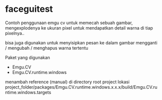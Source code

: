 # faceguitest
Contoh penggunaan emgu cv untuk memecah sebuah gambar, mengexplodenya ke ukuran pixel 
untuk mendapatkan detail warna di tiap pixelnya.. 

bisa juga digunakan untuk menyisipkan pesan ke dalam gambar
mengganti / mengubah / menghapus warna tertentu

Paket yang digunakan 
- Emgu.CV
- Emgu.CV.runtime.windows

menambah reference (manual) di directory root project
 lokasi
  project_folder/packages/Emgu.CV.runtime.windows.x.x.x/build/Emgu.CV.runtime.windows.targets
